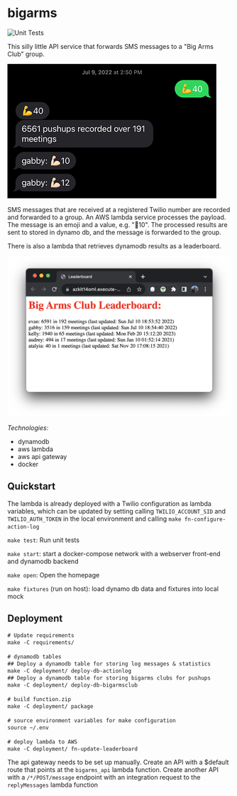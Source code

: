 bigarms
=======

![Unit Tests](https://github.com/kindasimple/bigarms/actions/workflows/unit_test.yml/badge.svg)

This silly little API service that forwards SMS messages to a "Big Arms Club" group.

![Big Arms Club Group Text](./docs/big_arms_group_text.png)

SMS messages that are received at a registered Twilio number are recorded and forwarded to a group. An AWS lambda service processes the payload. The message is an emoji and a value, e.g. "💪10". The processed results are sent to stored in dynamo db, and the message is forwarded to the group.

There is also a lambda that retrieves dynamodb results as a leaderboard.

![Big Arms Club Leaderboard](./docs/leaderboard.png)

*Technologies:*

* dynamodb
* aws lambda
* aws api gateway
* docker

## Quickstart


The lambda is already deployed with a Twilio configuration as lambda variables, which can be updated by setting calling `TWILIO_ACCOUNT_SID` and `TWILIO_AUTH_TOKEN` in the local environment and calling `make fn-configure-action-log`

`make test`: Run unit tests

`make start`: start a docker-compose network with a webserver front-end and dynamodb backend

`make open`: Open the homepage

`make fixtures` (run on host): load dynamo db data and fixtures into local mock


## Deployment

```
# Update requirements
make -C requirements/

# dynamodb tables
## Deploy a dynamodb table for storing log messages & statistics
make -C deployment/ deploy-db-actionlog
## Deploy a dynamodb table for storing bigarms clubs for pushups
make -C deployment/ deploy-db-bigarmsclub

# build function.zip
make -C deployment/ package

# source environment variables for make configuration
source ~/.env

# deploy lambda to AWS
make -C deployment/ fn-update-leaderboard
```

The api gateway needs to be set up manually. Create an API with a $default route that points at the `bigarms_api` lambda function. Create another API with a `/*/POST/message` endpoint with an integration request to the `replyMessages` lambda function
